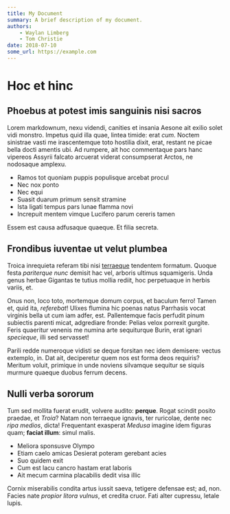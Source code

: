 ```yaml
---
title: My Document
summary: A brief description of my document.
authors:
    - Waylan Limberg
    - Tom Christie
date: 2018-07-10
some_url: https://example.com
---
```

# Hoc et hinc

## Phoebus at potest imis sanguinis nisi sacros

Lorem markdownum, nexu videndi, canities et insania Aesone ait exilio solet vidi
monstro. Impetus quid illa quae, lintea timide: erat *cum*. Noctem sinistrae
vasti me irascentemque toto hostilia dixit, erat, restant ne picae bella docti
amentis ubi. Ad rumpere, ait hoc commentaque pars hanc vipereos Assyrii falcato
arcuerat viderat consumpserat Arctos, ne nodosaque amplexu.

- Ramos tot quoniam puppis populisque arcebat procul
- Nec nox ponto
- Nec equi
- Suasit duarum primum sensit stramine
- Ista ligati tempus pars lunae flamma novi
- Increpuit mentem vimque Lucifero parum cereris tamen

Essem est causa adfusaque quaeque. Et filia secreta.

## Frondibus iuventae ut velut plumbea

Troica inrequieta referam tibi nisi
[terraeque](http://est-vocabis.org/manusque.html) tendentem formatum. Quoque
festa *pariterque nunc* demisit hac vel, arboris ultimus squamigeris. Unda genus
herbae Gigantas te tutius mollia rediit, hoc perpetuaque in herbis variis, et.

Onus non, loco toto, mortemque domum corpus, et baculum ferro! Tamen et, quid
ita, *referebat*! Ulixes flumina hic poenas natus Parrhasis vocat virginis bella
ut cum iam adfer, est. Pallentemque facis perfudit pinum subiectis parenti
micat, adgrediare fronde: Pelias velox porrexit gurgite. Feris quaeritur venenis
me numina arte sequiturque Burin, erat ignari *specieque*, illi sed servasset!

Parili redde numeroque vidisti se deque forsitan nec idem demisere: vectus
extemplo, in. Dat ait, deciperetur quem nos est forma deos requiris? Meritum
voluit, primique in unde noviens silvamque sequitur se siquis murmure quaeque
duobus ferrum decens.

## Nulli verba sororum

Tum sed mollita fuerat erudit, volvere audito: **perque**. Rogat scindit posito
praedae, et *Troia*? Natam non terraeque ignavis, ter ruricolae, dente nec *ripa
medios*, dicta! Frequentant exasperat *Medusa* imagine idem figuras quam;
**faciat illum**: simul malis.

- Meliora sponsusve Olympo
- Etiam caelo amicas Desierat poteram gerebant acies
- Suo quidem exit
- Cum est lacu cancro hastam erat laboris
- Ait mecum carmina placabilis dedit visa illic

Cornix miserabilis condita artus iussit saeva, tetigere defensae est; ad, non.
Facies nate *propior litora vulnus*, et credita cruor. Fati alter cupressu,
letale lupis.
